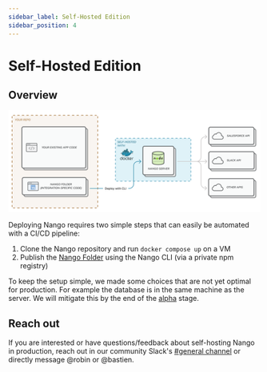 ```yaml
---
sidebar_label: Self-Hosted Edition
sidebar_position: 4
---
```


# Self-Hosted Edition

## Overview

![Nango Self-Hosted](/img/nango-hosted.png)

Deploying Nango requires two simple steps that can easily be automated with a CI/CD pipeline:
1. Clone the Nango repository and run `docker compose up` on a VM
2. Publish the [Nango Folder](architecture.md) using the Nango CLI (via a private npm registry)

To keep the setup simple, we made some choices that are not yet optimal for production. For example the database is in the same machine as the server. We will mitigate this by the end of the [alpha](state-of-development.md) stage.

## Reach out

If you are interested or have questions/feedback about self-hosting Nango in production, reach out in our community Slack's [#general channel](https://nango-community.slack.com/archives/C03QBHSMPUM) or directly message @robin or @bastien.